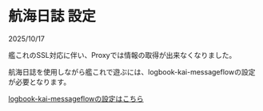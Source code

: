 # 航海日誌 設定

2025/10/17

艦これのSSL対応に伴い、Proxyでは情報の取得が出来なくなりました。

航海日誌を使用しながら艦これで遊ぶには、logbook-kai-messageflowの設定が必要となります。

[logbook-kai-messageflowの設定はこちら](https://github.com/sakura0689/logbook-kai-messageflow/blob/main/how-to-preference.md)
